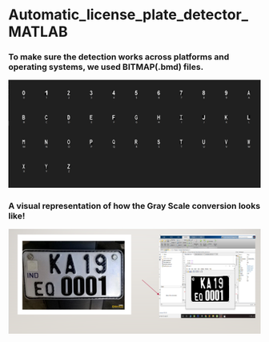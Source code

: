 # Automatic_license_plate_detector_MATLAB
### To make sure the detection works across platforms and operating systems, we used BITMAP(.bmd) files.
![](Alpha_numeric.png)
### A visual representation of how the Gray Scale conversion looks like!
![](Sample.png)
